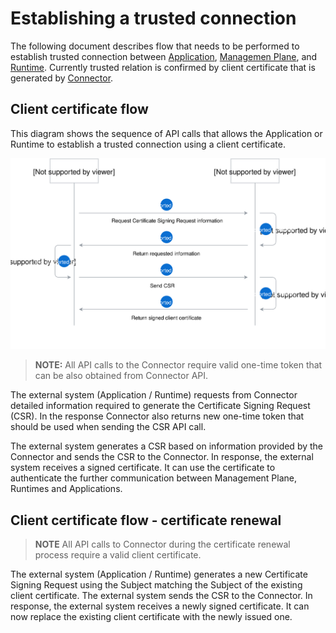 # Establishing a trusted connection

The following document describes flow that needs to be performed to establish trusted connection between [Application](../terminology.md#application), [Managemen Plane](../terminology.md#management-plane), and [Runtime](../terminology.md#runtime). Currently trusted relation is confirmed by client certificate that is generated by [Connector](../terminology.md#mp-connector).

## Client certificate flow

This diagram shows the sequence of API calls that allows the Application or Runtime to establish a trusted connection using a client certificate.

![](./assets/client-certificate-flow.svg)

> **NOTE:** All API calls to the Connector require valid one-time token that can be also obtained from Connector API.

The external system (Application / Runtime) requests from Connector detailed information
required to generate the Certificate Signing Request (CSR). In the response Connector also returns new one-time token that should be used when sending the CSR API call.

The external system generates a CSR based on information provided by the Connector and sends the CSR to the Connector. In response, the external system receives a signed certificate. It can use the certificate to authenticate the further communication between Management Plane, Runtimes and Applications.

## Client certificate flow - certificate renewal

> **NOTE** All API calls to Connector during the certificate renewal process require a valid client certificate.

The external system (Application / Runtime) generates a new Certificate Signing Request using the Subject matching the Subject of the existing client certificate. The external system sends the CSR to the Connector. In response, the external system receives a newly signed certificate. It can now replace the existing client certificate with the newly issued one.
